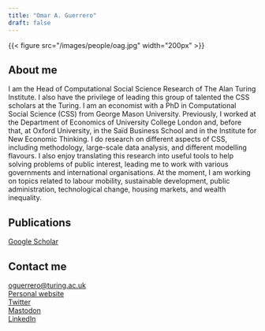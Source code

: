 ```yaml
---
title: "Omar A. Guerrero"
draft: false
---
```


{{< figure src="/images/people/oag.jpg" width="200px" >}}

## About me

 I am the Head of Computational Social Science Research of The Alan Turing Institute. I also have the privilege of leading this group of talented the CSS scholars at the Turing. I am an economist with a PhD in Computational Social Science (CSS) from George Mason University. Previously, I worked at the Department of Economics of University College London and, before that, at Oxford University, in the Saïd Business School and in the Institute for New Economic Thinking. I do research on different aspects of CSS, including methodology, large-scale data analysis, and different modelling flavours. I also enjoy translating this research into useful tools to help solving problems of public interest, leading me to work with various governments and international organisations. At the moment, I am working on topics related to labour mobility, sustainable development, public administration, technological change, housing markets, and wealth inequality.

## Publications
[Google Scholar](https://0-scholar-google-com.brum.beds.ac.uk/citations?user=5ft7NZkAAAAJ&hl=en)

## Contact me

oguerrero@turing.ac.uk   
[Personal website](https://oguerr.com/)   
[Twitter](https://twitter.com/guerrero_oa)   
[Mastodon](https://econtwitter.net/@omarguerrero)   
[LinkedIn](https://www.linkedin.com/in/oguerr/) 

